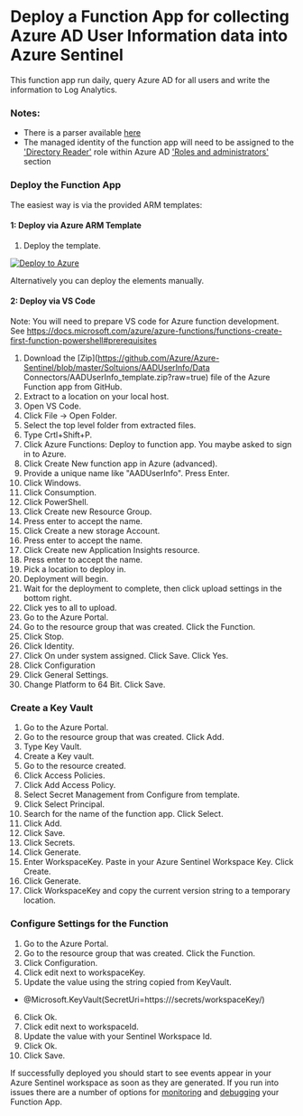 # Deploy a Function App for collecting Azure AD User Information data into Azure Sentinel
This function app run daily, query Azure AD for all users and write the information to Log Analytics.

### Notes:  
* There is a parser available [here](https://github.com/Azure/Azure-Sentinel/blob/master/solutions/AADUserInfo/Parsers/AADUserInfo.txt)
* The managed identity of the function app will need to be assigned to the ['Directory Reader'](https://portal.azure.com/#blade/Microsoft_Azure_PIMCommon/UserRolesViewModelMenuBlade/members/roleObjectId/88d8e3e3-8f55-4a1e-953a-9b9898b8876b/roleId/88d8e3e3-8f55-4a1e-953a-9b9898b8876b/roleTemplateId/88d8e3e3-8f55-4a1e-953a-9b9898b8876b/roleName/Directory%20readers/isRoleCustom//resourceScopeId/%2F/resourceId/f7ca9621-6ba3-4d52-a241-e0ed3ea6a78a) role within Azure AD ['Roles and administrators'](https://portal.azure.com/#blade/Microsoft_AAD_IAM/ActiveDirectoryMenuBlade/RolesAndAdministrators) section

### Deploy the Function App
The easiest way is via the provided ARM templates:

#### 1: Deploy via Azure ARM Template
1.  Deploy the template.

[![Deploy to Azure](https://aka.ms/deploytoazurebutton)](https://portal.azure.com/#create/Microsoft.Template/uri/https%3A%2F%2Fraw%2Egithubusercontent%2Ecom%2FAzure%2FAzure%2DSentinel%2Fmaster%2FDataConnectors%2FAADUserInfo%2Fazuredeploy%2Ejson)

Alternatively you can deploy the elements manually.
#### 2: Deploy via VS Code
Note: You will need to prepare VS code for Azure function development.  See https://docs.microsoft.com/azure/azure-functions/functions-create-first-function-powershell#prerequisites
1. Download the [Zip](https://github.com/Azure/Azure-Sentinel/blob/master/Soltuions/AADUserInfo/Data Connectors/AADUserInfo_template.zip?raw=true) file of the Azure Function app from GitHub.
2. Extract to a location on your local host.
3. Open VS Code.
4. Click File -> Open Folder.
5. Select the top level folder from extracted files.
6. Type Crtl+Shift+P.
7. Click Azure Functions: Deploy to function app.  You maybe asked to sign in to Azure.
8. Click Create New function app in Azure (advanced).
9. Provide a unique name like "AADUserInfo". Press Enter.
10. Click Windows.
11. Click Consumption.
12. Click PowerShell.
13. Click Create new Resource Group.
14. Press enter to accept the name.
15. Click Create a new storage Account.
16. Press enter to accept the name.
17. Click Create new Application Insights resource.
18. Press enter to accept the name.
19. Pick a location to deploy in.
20. Deployment will begin.
21. Wait for the deployment to complete, then click upload settings in the bottom right.
22. Click yes to all to upload.
23. Go to the Azure Portal.
24. Go to the resource group that was created.  Click the Function.
25. Click Stop.
26. Click Identity.
27. Click On under system assigned.  Click Save.  Click Yes.
29. Click Configuration
30. Click General Settings.
31. Change Platform to 64 Bit.  Click Save.

### Create a Key Vault
1. Go to the Azure Portal.
2. Go to the resource group that was created.  Click Add.
3. Type Key Vault.
4. Create a Key vault.
5. Go to the resource created.
6. Click Access Policies.
7. Click Add Access Policy.
8. Select Secret Management from Configure from template.
9. Click Select Principal.
10. Search for the name of the function app.  Click Select.
11. Click Add.
12. Click Save.
13. Click Secrets.
14. Click Generate.
15. Enter WorkspaceKey. Paste in your Azure Sentinel Workspace Key. Click Create.
16. Click Generate.
17. Click WorkspaceKey and copy the current version string to a temporary location.

### Configure Settings for the Function
1. Go to the Azure Portal.
2. Go to the resource group that was created. Click the Function.
3. Click Configuration.
4. Click edit next to workspaceKey.
5. Update the value using the string copied from KeyVault.
* @Microsoft.KeyVault(SecretUri=https://<dnsname>/secrets/workspaceKey/<versionstring>)
6. Click Ok.
7. Click edit next to workspaceId.
8. Update the value with your Sentinel Workspace Id.
9. Click Ok.
11. Click Save.

If successfully deployed you should start to see events appear in your Azure Sentinel workspace as soon as they are generated.
If you run into issues there are a number of options for [monitoring](https://docs.microsoft.com/azure/azure-functions/functions-monitoring?tabs=cmd) and [debugging](https://docs.microsoft.com/azure/azure-functions/functions-debug-powershell-local) your Function App.
